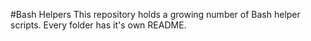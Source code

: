 #Bash Helpers
This repository holds a growing number of Bash helper scripts. Every folder has it's own README.
